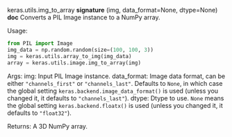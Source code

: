 keras.utils.img_to_array
__signature__
(img, data_format=None, dtype=None)
__doc__
Converts a PIL Image instance to a NumPy array.

Usage:

```python
from PIL import Image
img_data = np.random.random(size=(100, 100, 3))
img = keras.utils.array_to_img(img_data)
array = keras.utils.image.img_to_array(img)
```

Args:
    img: Input PIL Image instance.
    data_format: Image data format, can be either `"channels_first"` or
        `"channels_last"`. Defaults to `None`, in which case the global
        setting `keras.backend.image_data_format()` is used (unless you
        changed it, it defaults to `"channels_last"`).
    dtype: Dtype to use. `None` means the global setting
        `keras.backend.floatx()` is used (unless you changed it, it
        defaults to `"float32"`).

Returns:
    A 3D NumPy array.
